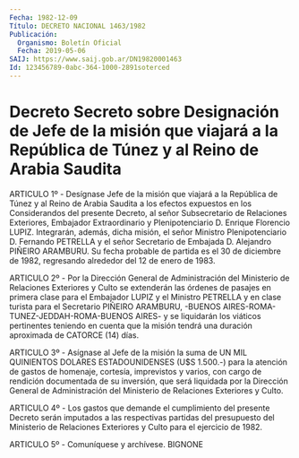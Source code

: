 ```yaml
---
Fecha: 1982-12-09
Título: DECRETO NACIONAL 1463/1982
Publicación:
  Organismo: Boletín Oficial
  Fecha: 2019-05-06
SAIJ: https://www.saij.gob.ar/DN19820001463
Id: 123456789-0abc-364-1000-2891soterced
---
```

# Decreto Secreto sobre Designación de Jefe de la misión que viajará a la República de Túnez y al Reino de Arabia Saudita

<a id="1"></a>
ARTICULO 1º - Desígnase Jefe de la misión que viajará a la República de Túnez y al Reino de Arabia Saudita a los efectos expuestos en los Considerandos del presente Decreto, al señor Subsecretario de Relaciones Exteriores, Embajador Extraordinario y Plenipotenciario D. Enrique Florencio LUPIZ. Integrarán, además, dicha misión, el señor Ministro Plenipotenciario D. Fernando PETRELLA y el señor Secretario de Embajada D. Alejandro PIÑEIRO ARAMBURU. Su fecha probable de partida es el 30 de diciembre de 1982, regresando alrededor del 12 de enero de 1983.

<a id="2"></a>
ARTICULO 2º - Por la Dirección General de Administración del Ministerio de Relaciones Exteriores y Culto se extenderán las órdenes de pasajes en primera clase para el Embajador LUPIZ y el Ministro PETRELLA y en clase turista para el Secretario PIÑEIRO ARAMBURU, -BUENOS AIRES-ROMA-TUNEZ-JEDDAH-ROMA-BUENOS AIRES- y se liquidarán los viáticos pertinentes teniendo en cuenta que la misión tendrá una duración aproximada de CATORCE (14) días.

<a id="3"></a>
ARTICULO 3º - Asígnase al Jefe de la misión la suma de UN MIL QUINIENTOS DOLARES ESTADOUNIDENSES (U$S 1.500.-) para la atención de gastos de homenaje, cortesía, imprevistos y varios, con cargo de rendición documentada de su inversión, que será liquidada por la Dirección General de Administración del Ministerio de Relaciones Exteriores y Culto.

<a id="4"></a>
ARTICULO 4º - Los gastos que demande el cumplimiento del presente Decreto serán imputados a las respectivas partidas del presupuesto del Ministerio de Relaciones Exteriores y Culto para el ejercicio de 1982.

<a id="5"></a>
ARTICULO 5º - Comuníquese y archívese. BIGNONE